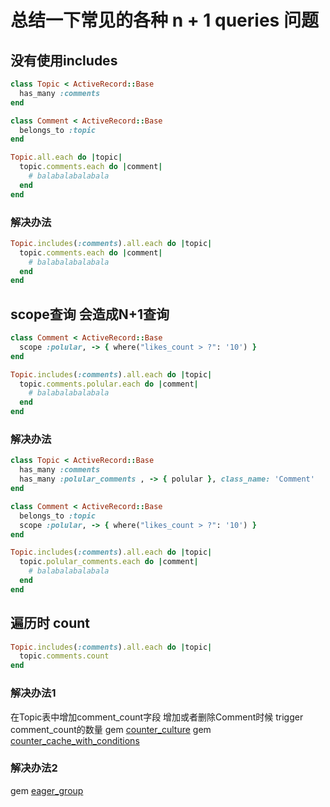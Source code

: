 # 总结一下常见的各种 n + 1 queries 问题

## 没有使用includes
```ruby
class Topic < ActiveRecord::Base
  has_many :comments
end

class Comment < ActiveRecord::Base
  belongs_to :topic
end
```

```ruby
Topic.all.each do |topic|
  topic.comments.each do |comment|
    # balabalabalabala
  end
end
```

### 解决办法
```ruby
Topic.includes(:comments).all.each do |topic|
  topic.comments.each do |comment|
    # balabalabalabala
  end
end
```

## scope查询 会造成N+1查询
```ruby
class Comment < ActiveRecord::Base
  scope :polular, -> { where("likes_count > ?": '10') }
end
```

```ruby
Topic.includes(:comments).all.each do |topic|
  topic.comments.polular.each do |comment|
    # balabalabalabala
  end
end
```

### 解决办法
```ruby
class Topic < ActiveRecord::Base
  has_many :comments
  has_many :polular_comments , -> { polular }, class_name: 'Comment'
end

class Comment < ActiveRecord::Base
  belongs_to :topic
  scope :polular, -> { where("likes_count > ?": '10') }
end
```

```ruby
Topic.includes(:comments).all.each do |topic|
  topic.polular_comments.each do |comment|
    # balabalabalabala
  end
end
```

## 遍历时 count

```ruby
Topic.includes(:comments).all.each do |topic|
  topic.comments.count
end
```

### 解决办法1
在Topic表中增加comment_count字段 增加或者删除Comment时候 trigger comment_count的数量
gem [counter_culture](https://github.com/magnusvk/counter_culture)
gem [counter_cache_with_conditions](https://github.com/skojin/counter_cache_with_conditions)

### 解决办法2
gem [eager_group](https://github.com/xinminlabs/eager_group)

